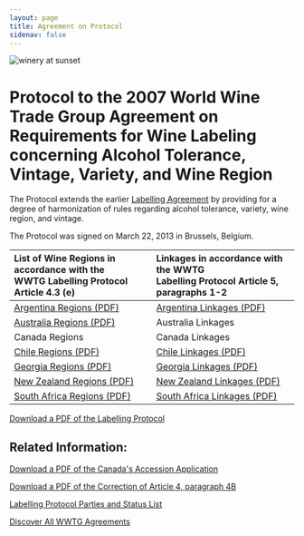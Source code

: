 ```yaml
---
layout: page
title: Agreement on Protocol
sidenav: false
---
```


![winery at sunset](/assets/uploads/sunset.jpg)

# Protocol to the 2007 World Wine Trade Group Agreement on Requirements for Wine Labeling concerning Alcohol Tolerance, Vintage, Variety, and Wine Region

The Protocol extends the earlier [Labelling Agreement](/labelling-agreement) by providing for a degree of harmonization of rules regarding alcohol tolerance, variety, wine region, and vintage.

The Protocol was signed on March 22, 2013 in Brussels, Belgium.

| List of Wine Regions in accordance with the <br>WWTG Labelling Protocol Article 4.3 (e)  | Linkages in accordance with the WWTG <br>Labelling Protocol Article 5, paragraphs 1-2   |
| :---                                                                                     |    :---                                                                                 |          
| [Argentina Regions (PDF)]({{site.baseurl}}/assets/uploads/argentinaregions.pdf)  | [Argentina Linkages (PDF)]({{site.baseurl}}/assets/uploads/argentinalinkages.pdf)                                                                     |    
| [Australia Regions (PDF)]({{site.baseurl}}/assets/uploads/australiaregions.pdf)                                                                      | Australia Linkages                                                    |        
| Canada Regions                                                                           | Canada Linkages                                                       |        
| [Chile Regions (PDF)]({{site.baseurl}}/assets/uploads/chilewineregions.pdf)     | [Chile Linkages (PDF)]({{site.baseurl}}/assets/uploads/chilelinkages.pdf)      |       
| [Georgia Regions (PDF)]({{site.baseurl}}/assets/uploads/georgiawineregions.pdf) | [Georgia Linkages (PDF)]({{site.baseurl}}/assets/uploads/georgialinkages.pdf)  |         
| [New Zealand Regions (PDF)]({{site.baseurl}}/assets/uploads/nzwineregions.pdf)  | [New Zealand Linkages (PDF)]({{site.baseurl}}/assets/uploads/nzlinkages.pdf)   |     
| [South Africa Regions (PDF)]({{site.baseurl}}/assets/uploads/sawineregions.pdf) | [South Africa Linkages (PDF)]({{site.baseurl}}/assets/uploads/salinkages.pdf)  |

<a class="usa-button" href="{{site.baseurl}}/assets/uploads/protocol.pdf">Download a PDF of the Labelling Protocol</a>

## Related Information:

<a class="usa-button" href="{{site.baseurl}}/assets/uploads/canada-protocol.pdf">Download a PDF of the Canada's Accession Application</a>

<a class="usa-button" href="{{site.baseurl}}/assets/uploads/maa-correction.pdf">Download a PDF of the Correction of Article 4, paragraph 4B</a>

<a class="usa-button" href="https://www.state.gov/wine-labeling-protocol">Labelling Protocol Parties and Status List</a>


<a class="usa-button" href="{{site.baseurl}}/agreements">Discover All WWTG Agreements</a>
